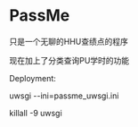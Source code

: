 # PassMe

只是一个无聊的HHU查绩点的程序

现在加上了分类查询PU学时的功能

Deployment:

uwsgi --ini=passme\_uwsgi.ini

killall -9 uwsgi

